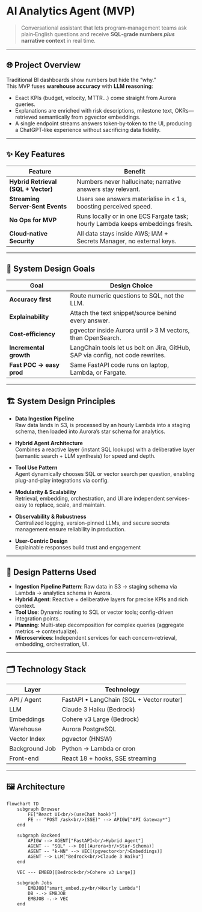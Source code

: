 # AI Analytics Agent (MVP)

> Conversational assistant that lets program‑management teams ask plain‑English questions and receive **SQL‑grade numbers _plus_ narrative context** in real time.

---

## 🌐  Project Overview
Traditional BI dashboards show numbers but hide the “why.”  
This MVP fuses **warehouse accuracy** with **LLM reasoning**:

* Exact KPIs (budget, velocity, MTTR…) come straight from Aurora queries.  
* Explanations are enriched with risk descriptions, milestone text, OKRs—retrieved semantically from pgvector embeddings.  
* A single endpoint streams answers token‑by‑token to the UI, producing a ChatGPT‑like experience without sacrificing data fidelity.

---

## ✨  Key Features

| Feature | Benefit |
|---------|---------|
| **Hybrid Retrieval (SQL + Vector)** | Numbers never hallucinate; narrative answers stay relevant. |
| **Streaming Server‑Sent Events** | Users see answers materialise in < 1 s, boosting perceived speed. |
| **No Ops for MVP** | Runs locally or in one ECS Fargate task; hourly Lambda keeps embeddings fresh. |
| **Cloud‑native Security** | All data stays inside AWS; IAM + Secrets Manager, no external keys. |

---

## 🎯  System Design Goals

| Goal | Design Choice |
|------|---------------|
| **Accuracy first** | Route numeric questions to SQL, not the LLM. |
| **Explainability** | Attach the text snippet/source behind every answer. |
| **Cost‑efficiency** | pgvector inside Aurora until > 3 M vectors, then OpenSearch. |
| **Incremental growth** | LangChain tools let us bolt on Jira, GitHub, SAP via config, not code rewrites. |
| **Fast POC → easy prod** | Same FastAPI code runs on laptop, Lambda, or Fargate. |

---
## 🏗️ System Design Principles

- **Data Ingestion Pipeline**  
  Raw data lands in S3, is processed by an hourly Lambda into a staging schema, then loaded into Aurora’s star schema for analytics.

- **Hybrid Agent Architecture**  
  Combines a reactive layer (instant SQL lookups) with a deliberative layer (semantic search + LLM synthesis) for speed and depth.

- **Tool Use Pattern**  
  Agent dynamically chooses SQL or vector search per question, enabling plug-and-play integrations via config.

- **Modularity & Scalability**  
  Retrieval, embedding, orchestration, and UI are independent services-easy to replace, scale, and maintain.

- **Observability & Robustness**  
  Centralized logging, version-pinned LLMs, and secure secrets management ensure reliability in production.

- **User-Centric Design**  
  Explainable responses build trust and engagement

--- 
## 🧩 Design Patterns Used

- **Ingestion Pipeline Pattern**: Raw data in S3 → staging schema via Lambda → analytics schema in Aurora.
- **Hybrid Agent**: Reactive + deliberative layers for precise KPIs and rich context.  
- **Tool Use**: Dynamic routing to SQL or vector tools; config-driven integration points.  
- **Planning**: Multi-step decomposition for complex queries (aggregate metrics → contextualize).  
- **Microservices**: Independent services for each concern-retrieval, embedding, orchestration, UI.

---
## 🗂️ Technology Stack

| Layer          | Technology                                |
| -------------- | ----------------------------------------- |
| API / Agent    | FastAPI • LangChain (SQL + Vector router) |
| LLM            | Claude 3 Haiku (Bedrock)                  |
| Embeddings     | Cohere v3 Large (Bedrock)                 |
| Warehouse      | Aurora PostgreSQL                         |
| Vector Index   | pgvector (HNSW)                           |
| Background Job | Python → Lambda or cron                   |
| Front-end      | React 18 + hooks, SSE streaming           |

---
## 🖼️  Architecture

```mermaid
flowchart TD
    subgraph Browser
        FE["React UI<br/>(useChat hook)"]
        FE -- "POST /ask<br/>(SSE)" --> APIGW["API Gateway*"]
    end

    subgraph Backend
        APIGW --> AGENT["FastAPI<br/>Hybrid Agent"]
        AGENT -- "SQL" --> DB[(Aurora<br/>Star‑Schema)]
        AGENT -- "k‑NN" --> VEC[(pgvector<br/>Embeddings)]
        AGENT --> LLM["Bedrock<br/>Claude 3 Haiku"]
    end

    VEC --- EMBED[[Bedrock<br/>Cohere v3 Large]]

    subgraph Jobs
        EMBJOB["smart_embed.py<br/>Hourly Lambda"]
        DB -.-> EMBJOB
        EMBJOB -.-> VEC
    end


